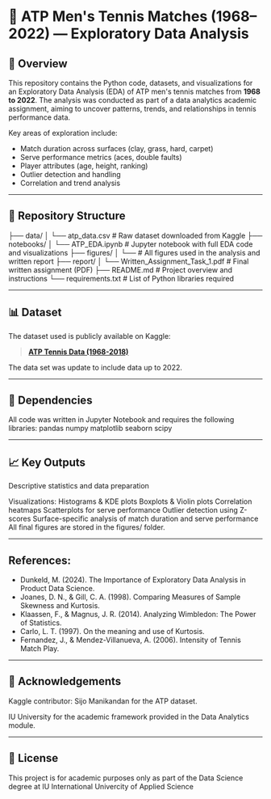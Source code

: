 # 🎾 ATP Men's Tennis Matches (1968–2022) — Exploratory Data Analysis

## 📑 Overview
This repository contains the Python code, datasets, and visualizations for an Exploratory Data Analysis (EDA) of ATP men's tennis matches from **1968 to 2022**.
The analysis was conducted as part of a data analytics academic assignment, aiming to uncover patterns, trends, and relationships in tennis performance data.

Key areas of exploration include:
- Match duration across surfaces (clay, grass, hard, carpet)
- Serve performance metrics (aces, double faults)
- Player attributes (age, height, ranking)
- Outlier detection and handling
- Correlation and trend analysis

---

## 📂 Repository Structure
├── data/
│ └── atp_data.csv # Raw dataset downloaded from Kaggle
├── notebooks/
│ └── ATP_EDA.ipynb # Jupyter notebook with full EDA code and visualizations
├── figures/
│ └──  # All figures used in the analysis and written report 
├── report/
│ └── Written_Assignment_Task_1.pdf # Final written assignment (PDF)
├── README.md # Project overview and instructions
└── requirements.txt # List of Python libraries required


---

## 📊 Dataset
The dataset used is publicly available on Kaggle:
> **[ATP Tennis Data (1968-2018)](https://www.kaggle.com/datasets/sijovm/atpdata)**

The data set was update to include data up to 2022.

---

## 🧩 Dependencies

All code was written in Jupyter Notebook and requires the following libraries:
pandas
numpy
matplotlib
seaborn
scipy

---

## 📈 Key Outputs
Descriptive statistics and data preparation

Visualizations:
Histograms & KDE plots
Boxplots & Violin plots
Correlation heatmaps
Scatterplots for serve performance
Outlier detection using Z-scores
Surface-specific analysis of match duration and serve performance
All final figures are stored in the figures/ folder.

---

## References:
- Dunkeld, M. (2024). The Importance of Exploratory Data Analysis in Product Data Science.
- Joanes, D. N., & Gill, C. A. (1998). Comparing Measures of Sample Skewness and Kurtosis.
- Klaassen, F., & Magnus, J. R. (2014). Analyzing Wimbledon: The Power of Statistics.
- Carlo, L. T. (1997). On the meaning and use of Kurtosis.
- Fernandez, J., & Mendez-Villanueva, A. (2006). Intensity of Tennis Match Play.

---

## 🤝 Acknowledgements
Kaggle contributor: Sijo Manikandan for the ATP dataset.

IU University for the academic framework provided in the Data Analytics module.

---

## 📜 License
This project is for academic purposes only as part of the Data Science degree at IU International Univercity of Applied Science

